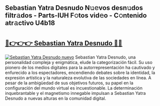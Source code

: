 ## Sebastian Yatra Desnudo N𝚞𝚎vos desn𝚞dos filtr𝚊dos - Parts-IUH F𝚘tos vid𝚎o - C𝚘ntenido atr𝚊ctivo U4b18

# <h2><a href="http://mb1dwmm.tromn.icu/?c=Sebastian+Yatra+Desnudo">🔗👉👉👉 Sebastian Yatra Desnudo 🔗🔗</a></h2>

[![Sebastian Yatra Desnudo nuevo](https://i.imgur.com/pEAQMta.gif)](http://mb1dwmm.tromn.icu/?c=Sebastian+Yatra+Desnudo)
Sebastian Yatra Desnudo, una personalidad compleja y enigmática, elude la categorización fácil. Su uso pionero de los medios digitales para la autorrepresentación ha cautivado y enfurecido a los espectadores, encendiendo debates sobre la identidad, la expresión artística y la naturaleza evolutiva de las sociedades en línea. A pesar de la ambigüedad de sus objetivos futuros, su papel en la configuración del mundo virtual es incuestionable. La determinación inquebrantable y el magnetismo innegable impulsan a Sebastian Yatra Desnudo a nuevas alturas en la comunidad digital.
